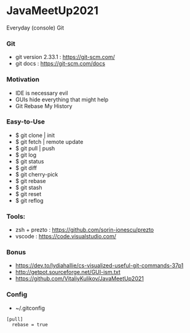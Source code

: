 # JavaMeetUp2021
Everyday (console) Git

### Git 
- git version 2.33.1 : https://git-scm.com/
- git docs : https://git-scm.com/docs

### Motivation 
- IDE is necessary evil
- GUIs hide everything that might help 
- Git Rebase My History

### Easy-to-Use
- $ git clone | init
- $ git fetch | remote update
- $ git pull | push
- $ git log
- $ git status 
- $ git diff
- $ git cherry-pick
- $ git rebase
- $ git stash
- $ git reset
- $ git reflog

### Tools: 
- zsh + prezto : https://github.com/sorin-ionescu/prezto
- vscode : https://code.visualstudio.com/

### Bonus
- https://dev.to/lydiahallie/cs-visualized-useful-git-commands-37p1
- http://getpot.sourceforge.net/GUI-ism.txt
- https://github.com/VitaliyKulikov/JavaMeetUp2021

### Config
 - ~/.gitconfig
```
[pull]
  rebase = true
```